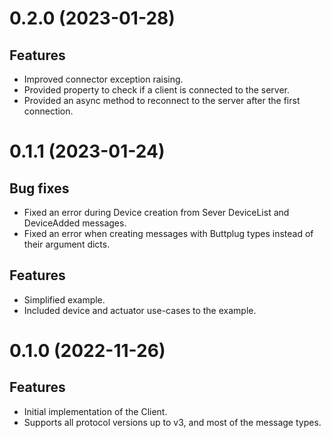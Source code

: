 # 0.2.0 (2023-01-28)

## Features

- Improved connector exception raising.
- Provided property to check if a client is connected to the server.
- Provided an async method to reconnect to the server after the first connection.

# 0.1.1 (2023-01-24)

## Bug fixes

- Fixed an error during Device creation from Sever DeviceList and DeviceAdded messages.
- Fixed an error when creating messages with Buttplug types instead of their argument dicts.

## Features

- Simplified example.
- Included device and actuator use-cases to the example.

# 0.1.0 (2022-11-26)

## Features

- Initial implementation of the Client.
- Supports all protocol versions up to v3, and most of the message types.
